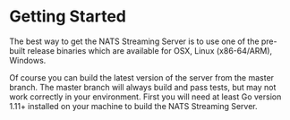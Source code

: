 # Getting Started

The best way to get the NATS Streaming Server is to use one of the pre-built release binaries which are available for OSX, Linux (x86-64/ARM), Windows.

Of course you can build the latest version of the server from the master branch. The master branch will always build and pass tests, but may not work correctly in your environment. First you will need at least Go version 1.11+ installed on your machine to build the NATS Streaming Server.
